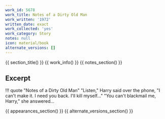 ```yaml
---
work_id: 5678
work_title: Notes of a Dirty Old Man
work_written: '1972'
written_date: exact
work_collected: 'yes'
work_category: Story
notes: null
icon: material/book
alternate_versions: []
---
```


{{ section_title() }}
{{ work_info() }}
{{ notes_section() }}
## Excerpt
!!! quote "Notes of a Dirty Old Man"
    "Listen," Harry said over the phone, "I can't make it. I need you back. I'll kill myself..."
    "You can't blackmail me, Harry," she answered...

{{ appearances_section() }}
{{ alternate_versions_section() }}
